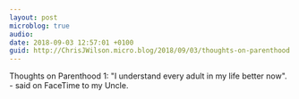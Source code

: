 ```yaml
---
layout: post
microblog: true
audio: 
date: 2018-09-03 12:57:01 +0100
guid: http://ChrisJWilson.micro.blog/2018/09/03/thoughts-on-parenthood.html
---
```

Thoughts on Parenthood 1: "I understand every adult in my life better now". - said on FaceTime to my Uncle. 
